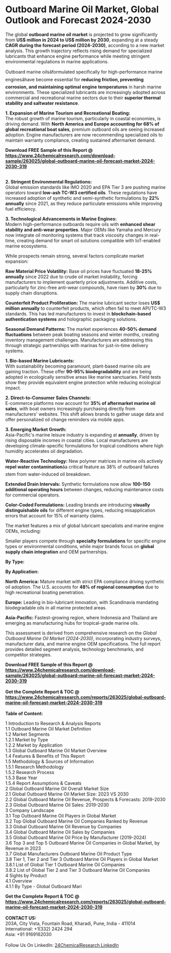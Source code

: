 <h1>Outboard Marine Oil Market, Global Outlook and Forecast 2024-2030</h1><p>The global <strong>outboard marine oil market</strong> is projected to grow significantly from <strong>US$ million in 2024 to US$ million by 2030</strong>, expanding at a steady <strong>CAGR during the forecast period (2024-2030)</strong>, according to a new market analysis. This growth trajectory reflects rising demand for specialized lubricants that enhance engine performance while meeting stringent environmental regulations in marine applications.</p><p>Outboard marine oilsâformulated specifically for high-performance marine enginesâhave become essential for <strong>reducing friction, preventing corrosion, and maintaining optimal engine temperatures</strong> in harsh marine environments. These specialized lubricants are increasingly adopted across commercial and recreational marine sectors due to their <strong>superior thermal stability and saltwater resistance</strong>.</p><p><strong>1. Expansion of Marine Tourism and Recreational Boating:</strong><br>
The robust growth of marine tourism, particularly in coastal economies, is driving demand. With <strong>North America and Europe accounting for 68% of global recreational boat sales</strong>, premium outboard oils are seeing increased adoption. Engine manufacturers are now recommending specialized oils to maintain warranty compliance, creating sustained aftermarket demand.</p><div><b>Download FREE Sample of this Report @ 
            <a href="https://www.24chemicalresearch.com/download-sample/263025/global-outboard-marine-oil-forecast-market-2024-2030-319">
            https://www.24chemicalresearch.com/download-sample/263025/global-outboard-marine-oil-forecast-market-2024-2030-319</a></b></div><br><p><strong>2. Stringent Environmental Regulations:</strong><br>
Global emission standards like IMO 2020 and EPA Tier 3 are pushing marine operators toward <strong>low-ash TC-W3 certified oils</strong>. These regulations have increased adoption of synthetic and semi-synthetic formulations by <strong>22% annually</strong> since 2021, as they reduce particulate emissions while improving fuel efficiency.</p><p><strong>3. Technological Advancements in Marine Engines:</strong><br>
Modern high-performance outboards require oils with <strong>enhanced shear stability and anti-wear properties</strong>. Major OEMs like Yamaha and Mercury now integrate oil monitoring systems that track viscosity changes in real-time, creating demand for smart oil solutions compatible with IoT-enabled marine ecosystems.</p><p>While prospects remain strong, several factors complicate market expansion:</p><p><strong>Raw Material Price Volatility:</strong> Base oil prices have fluctuated <strong>18-25% annually</strong> since 2022 due to crude oil market instability, forcing manufacturers to implement quarterly price adjustments. Additive costs, particularly for zinc-free anti-wear compounds, have risen by <strong>30%</strong> due to supply chain disruptions.</p><p><strong>Counterfeit Product Proliferation:</strong> The marine lubricant sector loses <strong>US$ million annually</strong> to counterfeit products, which often fail to meet API/TC-W3 standards. This has led manufacturers to invest in <strong>blockchain-based authentication systems</strong> and holographic packaging solutions.</p><p><strong>Seasonal Demand Patterns:</strong> The market experiences <strong>40-50% demand fluctuations</strong> between peak boating seasons and winter months, creating inventory management challenges. Manufacturers are addressing this through strategic partnerships with marinas for just-in-time delivery systems.</p><p><strong>1. Bio-based Marine Lubricants:</strong><br>
With sustainability becoming paramount, plant-based marine oils are gaining traction. These offer <strong>90-95% biodegradability</strong> and are being adopted in ecologically sensitive areas like marine sanctuaries. Field tests show they provide equivalent engine protection while reducing ecological impact.</p><p><strong>2. Direct-to-Consumer Sales Channels:</strong><br>
E-commerce platforms now account for <strong>35% of aftermarket marine oil sales</strong>, with boat owners increasingly purchasing directly from manufacturers' websites. This shift allows brands to gather usage data and offer personalized oil change reminders via mobile apps.</p><p><strong>3. Emerging Market Growth:</strong><br>
Asia-Pacific's marine leisure industry is expanding at <strong> annually</strong>, driven by rising disposable incomes in coastal cities. Local manufacturers are developing climate-specific formulations for tropical conditions where high humidity accelerates oil degradation.</p><p><strong>Water-Reactive Technology:</strong> New polymer matrices in marine oils actively <strong>repel water contamination</strong>âa critical feature as 38% of outboard failures stem from water-induced oil breakdown.</p><p><strong>Extended Drain Intervals:</strong> Synthetic formulations now allow <strong>100-150 additional operating hours</strong> between changes, reducing maintenance costs for commercial operators.</p><p><strong>Color-Coded Formulations:</strong> Leading brands are introducing <strong>visually distinguishable oils</strong> for different engine types, reducing misapplication errors that account for 15% of warranty claims.</p><p>The market features a mix of global lubricant specialists and marine engine OEMs, including:</p><p>Smaller players compete through <strong>specialty formulations</strong> for specific engine types or environmental conditions, while major brands focus on <strong>global supply chain integration</strong> and OEM partnerships.</p><p><strong>By Type:</strong></p><p><strong>By Application:</strong></p><p><strong>North America:</strong> Mature market with strict EPA compliance driving synthetic oil adoption. The U.S. accounts for <strong>48% of regional consumption</strong> due to high recreational boating penetration.</p><p><strong>Europe:</strong> Leading in bio-lubricant innovation, with Scandinavia mandating biodegradable oils in all marine protected areas.</p><p><strong>Asia-Pacific:</strong> Fastest-growing region, where Indonesia and Thailand are emerging as manufacturing hubs for tropical-grade marine oils.</p><p>This assessment is derived from comprehensive research on the <em>Global Outboard Marine Oil Market (2024-2030)</em>, incorporating industry surveys, manufacturer data, and marine engine OEM specifications. The full report provides detailed segment analysis, technology benchmarks, and competitor strategies.</p><div><b>Download FREE Sample of this Report @ 
            <a href="https://www.24chemicalresearch.com/download-sample/263025/global-outboard-marine-oil-forecast-market-2024-2030-319">
            https://www.24chemicalresearch.com/download-sample/263025/global-outboard-marine-oil-forecast-market-2024-2030-319</a></b></div><br><div><b>Get the Complete Report & TOC @ 
            <a href="https://www.24chemicalresearch.com/reports/263025/global-outboard-marine-oil-forecast-market-2024-2030-319">
            https://www.24chemicalresearch.com/reports/263025/global-outboard-marine-oil-forecast-market-2024-2030-319</a></b></div><br>
            <b>Table of Content:</b><p>1 Introduction to Research & Analysis Reports<br />
    1.1 Outboard Marine Oil Market Definition<br />
    1.2 Market Segments<br />
        1.2.1 Market by Type<br />
        1.2.2 Market by Application<br />
    1.3 Global Outboard Marine Oil Market Overview<br />
    1.4 Features & Benefits of This Report<br />
    1.5 Methodology & Sources of Information<br />
        1.5.1 Research Methodology<br />
        1.5.2 Research Process<br />
        1.5.3 Base Year<br />
        1.5.4 Report Assumptions & Caveats<br />
2 Global Outboard Marine Oil Overall Market Size<br />
    2.1 Global Outboard Marine Oil Market Size: 2023 VS 2030<br />
    2.2 Global Outboard Marine Oil Revenue, Prospects & Forecasts: 2019-2030<br />
    2.3 Global Outboard Marine Oil Sales: 2019-2030<br />
3 Company Landscape<br />
    3.1 Top Outboard Marine Oil Players in Global Market<br />
    3.2 Top Global Outboard Marine Oil Companies Ranked by Revenue<br />
    3.3 Global Outboard Marine Oil Revenue by Companies<br />
    3.4 Global Outboard Marine Oil Sales by Companies<br />
    3.5 Global Outboard Marine Oil Price by Manufacturer (2019-2024)<br />
    3.6 Top 3 and Top 5 Outboard Marine Oil Companies in Global Market, by Revenue in 2023<br />
    3.7 Global Manufacturers Outboard Marine Oil Product Type<br />
    3.8 Tier 1, Tier 2 and Tier 3 Outboard Marine Oil Players in Global Market<br />
        3.8.1 List of Global Tier 1 Outboard Marine Oil Companies<br />
        3.8.2 List of Global Tier 2 and Tier 3 Outboard Marine Oil Companies<br />
4 Sights by Product<br />
    4.1 Overview<br />
        4.1.1 By Type - Global Outboard Mari</p><div><b>Get the Complete Report & TOC @ 
            <a href="https://www.24chemicalresearch.com/reports/263025/global-outboard-marine-oil-forecast-market-2024-2030-319">
            https://www.24chemicalresearch.com/reports/263025/global-outboard-marine-oil-forecast-market-2024-2030-319</a></b></div><br><b>CONTACT US:</b><br>
            203A, City Vista, Fountain Road, Kharadi, Pune, India - 411014<br>
            International: +1(332) 2424 294<br>
            Asia: +91 9169162030 <br><br>
            Follow Us On LinkedIn: <a href="https://www.linkedin.com/company/24chemicalresearch/">24ChemicalResearch LinkedIn</a>
